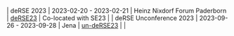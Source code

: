 | deRSE 2023 | 2023-02-20 - 2023-02-21 | Heinz Nixdorf Forum Paderborn | [deRSE23](https://de-rse23.sciencesconf.org/) | Co-located with SE23 |
| deRSE Unconference 2023 | 2023-09-26 - 2023-09-28 | Jena | [un-deRSE23](https://un-derse23.sciencesconf.org/index) | |
